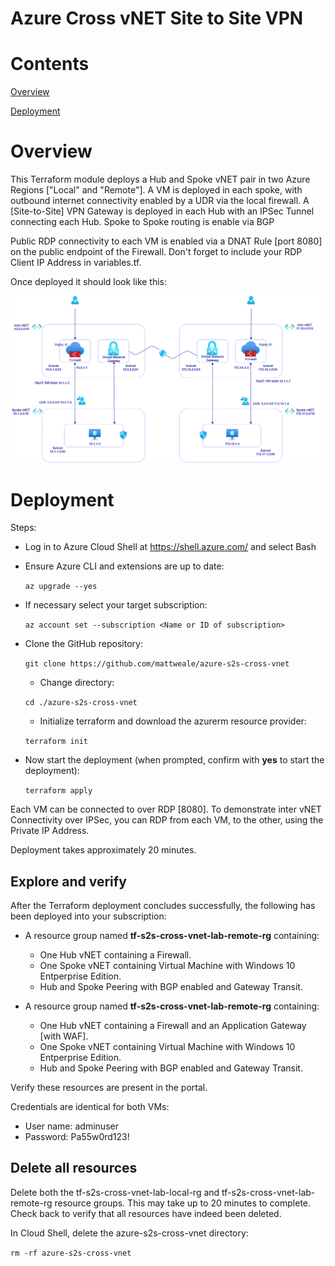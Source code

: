 # **Azure Cross vNET Site to Site VPN**

# Contents
[Overview](#overview)

[Deployment](#deployment)

# Overview

This Terraform module deploys a Hub and Spoke vNET pair in two Azure Regions ["Local" and "Remote"]. A VM is deployed in each spoke, with outbound internet connectivity enabled by a UDR via the local firewall. A [Site-to-Site] VPN Gateway is deployed in each Hub with an IPSec Tunnel connecting each Hub. Spoke to Spoke routing is enable via BGP

Public RDP connectivity to each VM is enabled via a DNAT Rule [port 8080] on the public endpoint of the Firewall. Don't forget to include your RDP Client IP Address in variables.tf.

Once deployed it should look like this:

![image](images/azure-s2s-cross-vnet.png)

# Deployment

Steps:
- Log in to Azure Cloud Shell at https://shell.azure.com/ and select Bash
- Ensure Azure CLI and extensions are up to date:
  
  `az upgrade --yes`
  
- If necessary select your target subscription:
  
  `az account set --subscription <Name or ID of subscription>`
  
- Clone the  GitHub repository:
  
  `git clone https://github.com/mattweale/azure-s2s-cross-vnet`
  
  - Change directory:
  
  `cd ./azure-s2s-cross-vnet`
  - Initialize terraform and download the azurerm resource provider:

  `terraform init`

- Now start the deployment (when prompted, confirm with **yes** to start the deployment):
 
  `terraform apply`

Each VM can be connected to over RDP [8080]. To demonstrate inter vNET Connectivity over IPSec, you can RDP from each VM, to the other, using the Private IP Address.

Deployment takes approximately 20 minutes. 
## Explore and verify

After the Terraform deployment concludes successfully, the following has been deployed into your subscription:
- A resource group named **tf-s2s-cross-vnet-lab-remote-rg** containing:
  - One Hub vNET containing a Firewall.
  - One Spoke vNET containing Virtual Machine with Windows 10 Entperprise Edition.
  - Hub and Spoke Peering with BGP enabled and Gateway Transit.

- A resource group named **tf-s2s-cross-vnet-lab-remote-rg** containing:
  - One Hub vNET containing a Firewall and an Application Gateway [with WAF].
  - One Spoke vNET containing Virtual Machine with Windows 10 Entperprise Edition.
  - Hub and Spoke Peering with BGP enabled and Gateway Transit.

Verify these resources are present in the portal.

Credentials are identical for both VMs:
- User name: adminuser
- Password: Pa55w0rd123!

## Delete all resources

Delete both the tf-s2s-cross-vnet-lab-local-rg and tf-s2s-cross-vnet-lab-remote-rg resource groups. This may take up to 20 minutes to complete. Check back to verify that all resources have indeed been deleted.

In Cloud Shell, delete the azure-s2s-cross-vnet directory:

`rm -rf azure-s2s-cross-vnet`